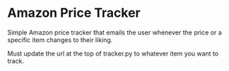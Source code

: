 # Amazon Price Tracker

Simple Amazon price tracker that emails the user whenever the price or a specific item changes to their liking. 

Must update the url at the top of tracker.py to whatever item you want to track.
